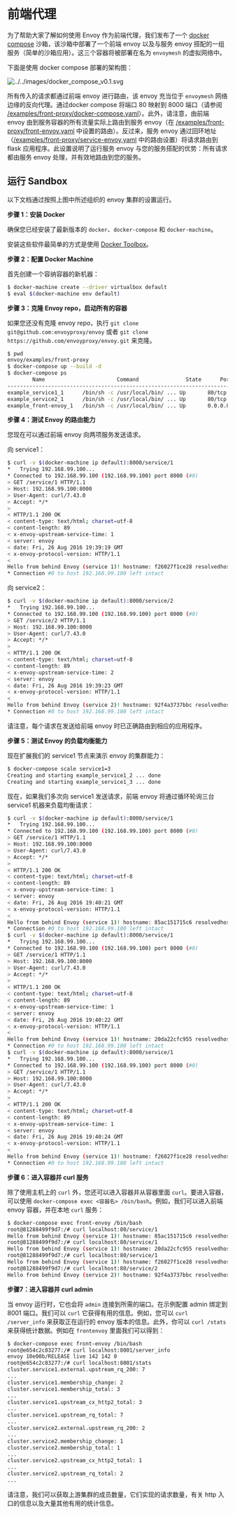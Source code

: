 # 前端代理

为了帮助大家了解如何使用 Envoy 作为前端代理，我们发布了一个 [docker compose](https://docs.docker.com/compose/) 沙箱，该沙箱中部署了一个前端 envoy 以及与服务 envoy 搭配的一组服务（简单的沙箱应用）。这三个容器将被部署在名为 `envoymesh` 的虚拟网络中。

下面是使用 docker compose 部署的架构图：

![../../images/docker_compose_v0.1.svg](../../images/docker_compose_v0.1.svg)

所有传入的请求都通过前端 envoy 进行路由，该 envoy 充当位于 `envoymesh` 网络边缘的反向代理。通过docker compose 将端口 80 映射到 8000 端口（请参阅 [/examples/front-proxy/docker-compose.yaml](https://github.com/envoyproxy/envoy/blob/master//examples/front-proxy/docker-compose.yaml)）。此外，请注意，由前端 envoy 由到服务容器的所有流量实际上路由到服务 envoy（在 [/examples/front-proxy/front-envoy.yaml](https://github.com/envoyproxy/envoy/blob/master//examples/front-proxy/front-envoy.yaml) 中设置的路由）。反过来，服务 envoy 通过回环地址（[/examples/front-proxy/service-envoy.yaml](https://github.com/envoyproxy/envoy/blob/master//examples/front-proxy/service-envoy.yaml) 中的路由设置）将请求路由到 flask 应用程序。此设置说明了运行服务 envoy 与您的服务搭配的优势：所有请求都由服务 envoy 处理，并有效地路由到您的服务。

## 运行 Sandbox

以下文档通过按照上图中所述组织的 envoy 集群的设置运行。

**步骤 1：安装 Docker**

确保您已经安装了最新版本的 `docker`、`docker-compose` 和 `docker-machine`。

安装这些软件最简单的方式是使用 [Docker Toolbox](https://www.docker.com/products/docker-toolbox)。

**步骤 2：配置 Docker Machine**

首先创建一个容纳容器的新机器：

```bash
$ docker-machine create --driver virtualbox default
$ eval $(docker-machine env default)
```

**步骤 3：克隆 Envoy repo，启动所有的容器**

如果您还没有克隆 envoy repo，执行 `git clone git@github.com:envoyproxy/envoy` 或者 `git clone https://github.com/envoyproxy/envoy.git` 来克隆。

```bash
$ pwd
envoy/examples/front-proxy
$ docker-compose up --build -d
$ docker-compose ps
        Name                       Command               State      Ports
-------------------------------------------------------------------------------------------------------------
example_service1_1      /bin/sh -c /usr/local/bin/ ... Up       80/tcp
example_service2_1      /bin/sh -c /usr/local/bin/ ... Up       80/tcp
example_front-envoy_1   /bin/sh -c /usr/local/bin/ ... Up       0.0.0.0:8000->80/tcp, 0.0.0.0:8001->8001/tcp
```

**步骤 4：测试 Envoy 的路由能力**

您现在可以通过前端 envoy 向两项服务发送请求。

向 service1：

```bash
$ curl -v $(docker-machine ip default):8000/service/1
*   Trying 192.168.99.100...
* Connected to 192.168.99.100 (192.168.99.100) port 8000 (#0)
> GET /service/1 HTTP/1.1
> Host: 192.168.99.100:8000
> User-Agent: curl/7.43.0
> Accept: */*
>
< HTTP/1.1 200 OK
< content-type: text/html; charset=utf-8
< content-length: 89
< x-envoy-upstream-service-time: 1
< server: envoy
< date: Fri, 26 Aug 2016 19:39:19 GMT
< x-envoy-protocol-version: HTTP/1.1
<
Hello from behind Envoy (service 1)! hostname: f26027f1ce28 resolvedhostname: 172.19.0.6
* Connection #0 to host 192.168.99.100 left intact
```

向 service2：

```bash
$ curl -v $(docker-machine ip default):8000/service/2
*   Trying 192.168.99.100...
* Connected to 192.168.99.100 (192.168.99.100) port 8000 (#0)
> GET /service/2 HTTP/1.1
> Host: 192.168.99.100:8000
> User-Agent: curl/7.43.0
> Accept: */*
>
< HTTP/1.1 200 OK
< content-type: text/html; charset=utf-8
< content-length: 89
< x-envoy-upstream-service-time: 2
< server: envoy
< date: Fri, 26 Aug 2016 19:39:23 GMT
< x-envoy-protocol-version: HTTP/1.1
<
Hello from behind Envoy (service 2)! hostname: 92f4a3737bbc resolvedhostname: 172.19.0.2
* Connection #0 to host 192.168.99.100 left intact
```

请注意，每个请求在发送给前端 envoy 时已正确路由到相应的应用程序。

**步骤 5：测试 Envoy 的负载均衡能力**

现在扩展我们的 service1 节点来演示 envoy 的集群能力：

```bash
$ docker-compose scale service1=3
Creating and starting example_service1_2 ... done
Creating and starting example_service1_3 ... done
```

现在，如果我们多次向 service1 发送请求，前端 envoy 将通过循环轮询三台 service1 机器来负载均衡请求：

```bash
$ curl -v $(docker-machine ip default):8000/service/1
*   Trying 192.168.99.100...
* Connected to 192.168.99.100 (192.168.99.100) port 8000 (#0)
> GET /service/1 HTTP/1.1
> Host: 192.168.99.100:8000
> User-Agent: curl/7.43.0
> Accept: */*
>
< HTTP/1.1 200 OK
< content-type: text/html; charset=utf-8
< content-length: 89
< x-envoy-upstream-service-time: 1
< server: envoy
< date: Fri, 26 Aug 2016 19:40:21 GMT
< x-envoy-protocol-version: HTTP/1.1
<
Hello from behind Envoy (service 1)! hostname: 85ac151715c6 resolvedhostname: 172.19.0.3
* Connection #0 to host 192.168.99.100 left intact
$ curl -v $(docker-machine ip default):8000/service/1
*   Trying 192.168.99.100...
* Connected to 192.168.99.100 (192.168.99.100) port 8000 (#0)
> GET /service/1 HTTP/1.1
> Host: 192.168.99.100:8000
> User-Agent: curl/7.43.0
> Accept: */*
>
< HTTP/1.1 200 OK
< content-type: text/html; charset=utf-8
< content-length: 89
< x-envoy-upstream-service-time: 1
< server: envoy
< date: Fri, 26 Aug 2016 19:40:22 GMT
< x-envoy-protocol-version: HTTP/1.1
<
Hello from behind Envoy (service 1)! hostname: 20da22cfc955 resolvedhostname: 172.19.0.5
* Connection #0 to host 192.168.99.100 left intact
$ curl -v $(docker-machine ip default):8000/service/1
*   Trying 192.168.99.100...
* Connected to 192.168.99.100 (192.168.99.100) port 8000 (#0)
> GET /service/1 HTTP/1.1
> Host: 192.168.99.100:8000
> User-Agent: curl/7.43.0
> Accept: */*
>
< HTTP/1.1 200 OK
< content-type: text/html; charset=utf-8
< content-length: 89
< x-envoy-upstream-service-time: 1
< server: envoy
< date: Fri, 26 Aug 2016 19:40:24 GMT
< x-envoy-protocol-version: HTTP/1.1
<
Hello from behind Envoy (service 1)! hostname: f26027f1ce28 resolvedhostname: 172.19.0.6
* Connection #0 to host 192.168.99.100 left intact
```

**步骤 6：进入容器并 curl 服务**

除了使用主机上的 `curl` 外，您还可以进入容器并从容器里面 `curl`。要进入容器，可以使用 `docker-compose exec <容器名> /bin/bash`。例如，我们可以进入前端 envoy 容器，并在本地 `curl` 服务：

```bash
$ docker-compose exec front-envoy /bin/bash
root@81288499f9d7:/# curl localhost:80/service/1
Hello from behind Envoy (service 1)! hostname: 85ac151715c6 resolvedhostname: 172.19.0.3
root@81288499f9d7:/# curl localhost:80/service/1
Hello from behind Envoy (service 1)! hostname: 20da22cfc955 resolvedhostname: 172.19.0.5
root@81288499f9d7:/# curl localhost:80/service/1
Hello from behind Envoy (service 1)! hostname: f26027f1ce28 resolvedhostname: 172.19.0.6
root@81288499f9d7:/# curl localhost:80/service/2
Hello from behind Envoy (service 2)! hostname: 92f4a3737bbc resolvedhostname: 172.19.0.2
```

**步骤7：进入容器并 curl admin**

当 envoy 运行时，它也会将 `admin` 连接到所需的端口。在示例配置 admin 绑定到 8001 端口。我们可以 `curl` 它获得有用的信息。例如，您可以 `curl /server_info` 来获取正在运行的 envoy 版本的信息。此外，你可以 `curl /stats` 来获得统计数据。例如在 `frontenvoy` 里面我们可以得到：

```bash
$ docker-compose exec front-envoy /bin/bash
root@e654c2c83277:/# curl localhost:8001/server_info
envoy 10e00b/RELEASE live 142 142 0
root@e654c2c83277:/# curl localhost:8001/stats
cluster.service1.external.upstream_rq_200: 7
...
cluster.service1.membership_change: 2
cluster.service1.membership_total: 3
...
cluster.service1.upstream_cx_http2_total: 3
...
cluster.service1.upstream_rq_total: 7
...
cluster.service2.external.upstream_rq_200: 2
...
cluster.service2.membership_change: 1
cluster.service2.membership_total: 1
...
cluster.service2.upstream_cx_http2_total: 1
...
cluster.service2.upstream_rq_total: 2
...
```

请注意，我们可以获取上游集群的成员数量，它们实现的请求数量，有关 http 入口的信息以及大量其他有用的统计信息。
